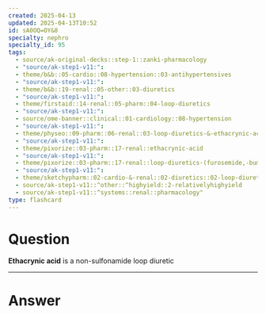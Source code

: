 ```yaml
---
created: 2025-04-13
updated: 2025-04-13T10:52
id: sA0OQ=OY&8
specialty: nephro
specialty_id: 95
tags:
  - source/ak-original-decks::step-1::zanki-pharmacology
  - "source/ak-step1-v11:": 
  - theme/b&b::05-cardio::08-hypertension::03-antihypertensives
  - "source/ak-step1-v11:": 
  - theme/b&b::19-renal::05-other::03-diuretics
  - "source/ak-step1-v11:": 
  - theme/firstaid::14-renal::05-pharm::04-loop-diuretics
  - "source/ak-step1-v11:": 
  - source/ome-banner::clinical::01-cardiology::08-hypertension
  - "source/ak-step1-v11:": 
  - theme/physeo::09-pharm::06-renal::03-loop-diuretics-&-ethacrynic-acid
  - "source/ak-step1-v11:": 
  - theme/pixorize::03-pharm::17-renal::ethacrynic-acid
  - "source/ak-step1-v11:": 
  - theme/pixorize::03-pharm::17-renal::loop-diuretics-(furosemide,-bumetanide,-torsemide)
  - "source/ak-step1-v11:": 
  - theme/sketchypharm::02-cardio-&-renal::02-diuretics::02-loop-diuretics
  - source/ak-step1-v11::^other::^highyield::2-relativelyhighyield
  - source/ak-step1-v11::^systems::renal::pharmacology"
type: flashcard
---
```


# Question
**Ethacrynic acid** is a non-sulfonamide loop diuretic

---

# Answer
